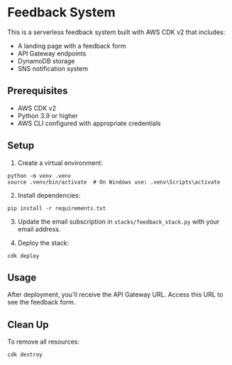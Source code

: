 # Feedback System

This is a serverless feedback system built with AWS CDK v2 that includes:
- A landing page with a feedback form
- API Gateway endpoints
- DynamoDB storage
- SNS notification system

## Prerequisites
- AWS CDK v2
- Python 3.9 or higher
- AWS CLI configured with appropriate credentials

## Setup
1. Create a virtual environment:
```
python -m venv .venv
source .venv/bin/activate  # On Windows use: .venv\Scripts\activate
```

2. Install dependencies:
```
pip install -r requirements.txt
```

3. Update the email subscription in `stacks/feedback_stack.py` with your email address.

4. Deploy the stack:
```
cdk deploy
```

## Usage
After deployment, you'll receive the API Gateway URL. Access this URL to see the feedback form.

## Clean Up
To remove all resources:
```
cdk destroy
```